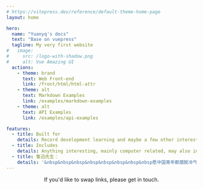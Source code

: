 ```yaml
---
# https://vitepress.dev/reference/default-theme-home-page
layout: home

hero:
  name: "Yuanyq's docs"
  text: "Base on vuepress"
  tagline: My very first website
#   image:
#     src: /logo-with-shadow.png
#     alt: Vue Amazing UI
  actions:
    - theme: brand
      text: Web Front-end
      link: /front/html/html-attr
    - theme: alt
      text: Markdown Examples
      link: /examples/markdown-examples
    - theme: alt
      text: API Examples
      link: /examples/api-examples

features:
  - title: Built for
    details: Record development learning and maybe a few other interesting things, both for sharing and review.
  - title: Includes
    details: Anything interesting, mainly computer related, may also include non-technical content such as philosophy, literature, history, etc
  - title: 鲁迅先生：
    details: '&nbsp&nbsp&nbsp&nbsp&nbsp&nbsp&nbsp&nbsp愿中国青年都摆脱冷气，只是向上走，不必听自暴自弃者流的话。能做事的做事，能发声的发声。有一分热，发一分光，就令萤火一般，也可以在黑暗里发一点光，不必等候炬火。<br/>&nbsp&nbsp&nbsp&nbsp&nbsp&nbsp&nbsp&nbsp此后如竟没有炬火：我便是唯一的光。倘若有了炬火，出了太阳，我们自然心悦诚服的消失，不但毫无不平，而且还要随喜赞美这炬火或太阳；因为他照了人类，连我都在内。'
---
```

<script setup>
import { VPTeamMembers } from 'vitepress/theme'
// import treeImg from '/img/tree.png'
import icons from '/img/icon/icons.vue'

const members = [
  {
    avatar: 'tree.png',
    name: 'Yuanyq',
    title: 'Creator',
    links: [
      { icon: 'github', link: 'https://github.com/yuanyq-Cloud' },
      { icon: {svg:icons.qq2}, link: 'https://qm.qq.com/q/r2IU7NKZJC?personal_qrcode_source=3' },
      { icon: {svg:icons.mail}, link: 'mailto:yyq.cloud@qq.com?subject=&body=愿中国青年都摆脱冷气，只是向上走，不必听自暴自弃者流的话。能做事的做事，能发声的发声。有一分热，发一分光，就令萤火一般，也可以在黑暗里发一点光，不必等候炬火。' }
    ]
  }
]
</script>
<VPTeamMembers size="small" :members="members" />
<div style="text-align:center">If you'd like to swap links, please get in touch.</div>

<style>
.VPTeamMembers.small.count-1 .container {
    margin:50px auto;
}
.VPTeamMembers .profile .avatar .avatar-img {
    -webkit-user-drag: none;
    user-select: none;
}
</style>
